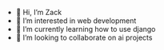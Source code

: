 
- 👋 Hi, I’m Zack
- 👀 I’m interested in web development
- 🌱 I’m currently learning how to use django
- 💞️ I’m looking to collaborate on ai projects

